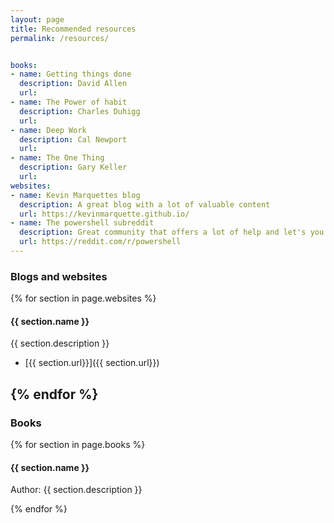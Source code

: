 ```yaml
---
layout: page
title: Recommended resources
permalink: /resources/


books:
- name: Getting things done
  description: David Allen
  url:
- name: The Power of habit
  description: Charles Duhigg
  url:
- name: Deep Work
  description: Cal Newport
  url:
- name: The One Thing
  description: Gary Keller
  url:
websites:
- name: Kevin Marquettes blog
  description: A great blog with a lot of valuable content      
  url: https://kevinmarquette.github.io/
- name: The powershell subreddit
  description: Great community that offers a lot of help and let's you stay on top of what's new in Powershell.
  url: https://reddit.com/r/powershell
---    
```


### Blogs and websites
{% for section in page.websites %}
#### {{ section.name }}

{{ section.description }} 
* [{{ section.url}}]({{ section.url}})



{% endfor %}
---  
### Books
{% for section in page.books %}


#### {{ section.name }}

Author: {{ section.description }}




{% endfor %}
